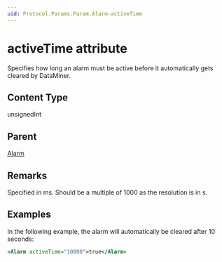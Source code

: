 ```yaml
---
uid: Protocol.Params.Param.Alarm-activeTime
---
```


# activeTime attribute

Specifies how long an alarm must be active before it automatically gets cleared by DataMiner.

## Content Type

unsignedInt

## Parent

[Alarm](xref:Protocol.Params.Param.Alarm)

## Remarks

Specified in ms. Should be a multiple of 1000 as the resolution is in s.

## Examples

In the following example, the alarm will automatically be cleared after 10 seconds:

```xml
<Alarm activeTime="10000">true</Alarm>
```
